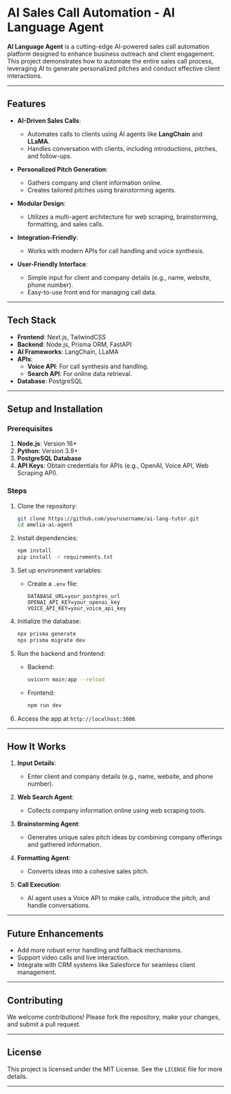 # **AI Sales Call Automation - AI Language Agent**

**AI Language Agent** is a cutting-edge AI-powered sales call automation platform designed to enhance business outreach and client engagement. This project demonstrates how to automate the entire sales call process, leveraging AI to generate personalized pitches and conduct effective client interactions.

---

## **Features**

- **AI-Driven Sales Calls**:
  - Automates calls to clients using AI agents like **LangChain** and **LLaMA**.
  - Handles conversation with clients, including introductions, pitches, and follow-ups.

- **Personalized Pitch Generation**:
  - Gathers company and client information online.
  - Creates tailored pitches using brainstorming agents.

- **Modular Design**:
  - Utilizes a multi-agent architecture for web scraping, brainstorming, formatting, and sales calls.

- **Integration-Friendly**:
  - Works with modern APIs for call handling and voice synthesis.

- **User-Friendly Interface**:
  - Simple input for client and company details (e.g., name, website, phone number).
  - Easy-to-use front end for managing call data.

---

## **Tech Stack**

- **Frontend**: Next.js, TailwindCSS
- **Backend**: Node.js, Prisma ORM, FastAPI
- **AI Frameworks**: LangChain, LLaMA
- **APIs**:
  - **Voice API**: For call synthesis and handling.
  - **Search API**: For online data retrieval.
- **Database**: PostgreSQL

---

## **Setup and Installation**

### **Prerequisites**

1. **Node.js**: Version 16+
2. **Python**: Version 3.9+
3. **PostgreSQL Database**
4. **API Keys**: Obtain credentials for APIs (e.g., OpenAI, Voice API, Web Scraping API).

### **Steps**

1. Clone the repository:

   ```bash
   git clone https://github.com/yourusername/ai-lang-tutor.git
   cd amelia-ai-agent
   ```

2. Install dependencies:

   ```bash
   npm install
   pip install -r requirements.txt
   ```

3. Set up environment variables:
   - Create a `.env` file:

     ```env
     DATABASE_URL=your_postgres_url
     OPENAI_API_KEY=your_openai_key
     VOICE_API_KEY=your_voice_api_key
     ```

4. Initialize the database:

   ```bash
   npx prisma generate
   npx prisma migrate dev
   ```

5. Run the backend and frontend:
   - Backend:

     ```bash
     uvicorn main:app --reload
     ```

   - Frontend:

     ```bash
     npm run dev
     ```

6. Access the app at `http://localhost:3000`.

---

## **How It Works**

1. **Input Details**:
   - Enter client and company details (e.g., name, website, and phone number).

2. **Web Search Agent**:
   - Collects company information online using web scraping tools.

3. **Brainstorming Agent**:
   - Generates unique sales pitch ideas by combining company offerings and gathered information.

4. **Formatting Agent**:
   - Converts ideas into a cohesive sales pitch.

5. **Call Execution**:
   - AI agent uses a Voice API to make calls, introduce the pitch, and handle conversations.

---

## **Future Enhancements**

- Add more robust error handling and fallback mechanisms.
- Support video calls and live interaction.
- Integrate with CRM systems like Salesforce for seamless client management.

---

## **Contributing**

We welcome contributions! Please fork the repository, make your changes, and submit a pull request.

---

## **License**

This project is licensed under the MIT License. See the `LICENSE` file for more details.

---
